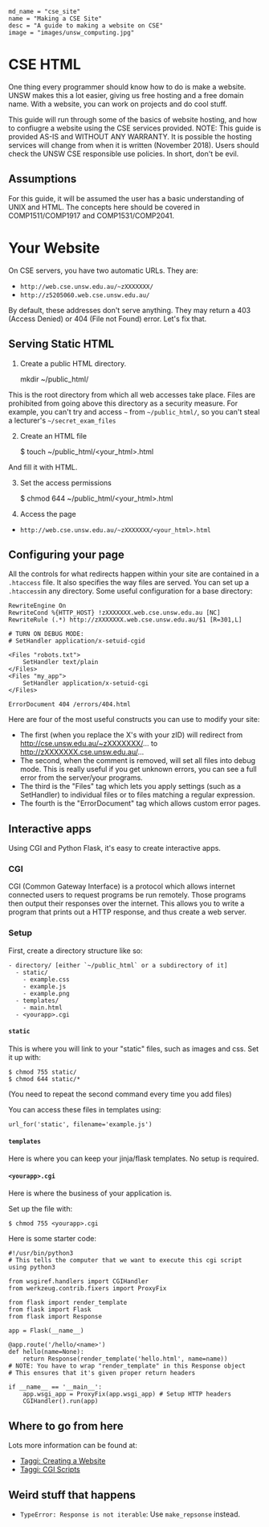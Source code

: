 ~~~
md_name = "cse_site"
name = "Making a CSE Site"
desc = "A guide to making a website on CSE"
image = "images/unsw_computing.jpg"
~~~

# CSE HTML

One thing every programmer should know how to do is make a website. UNSW makes this a lot easier, giving us free hosting and a free domain name.
With a website, you can work on projects and do cool stuff.

This guide will run through some of the basics of website hosting, and how to confiugre a website using the CSE services provided.
NOTE: This guide is provided AS-IS and WITHOUT ANY WARRANTY. It is possible the hosting services will change from when it is written (November 2018).
Users should check the UNSW CSE responsible use policies. In short, don't be evil.

## Assumptions

For this guide, it will be assumed the user has a basic understanding of UNIX and HTML. The concepts here should be covered in COMP1511/COMP1917 and COMP1531/COMP2041.

# Your Website

On CSE servers, you have two automatic URLs. They are:

-   `http://web.cse.unsw.edu.au/~zXXXXXXX/`
-   `http://z5205060.web.cse.unsw.edu.au/`

By default, these addresses don't serve anything. They may return a 403 (Access Denied) or 404 (File not Found) error. Let's fix that.

## Serving Static HTML

1) Create a public HTML directory. 

    mkdir ~/public_html/

This is the root directory from which all web accesses take place. Files are prohibited from going above this directory as a security measure.
For example, you can't try and access `~` from `~/public_html/`, so you can't steal a lecturer's `~/secret_exam_files`

2) Create an HTML file

    $ touch ~/public_html/<your_html>.html

And fill it with HTML.

3) Set the access permissions

    $ chmod 644 ~/public_html/<your_html>.html

4) Access the page

 - `http://web.cse.unsw.edu.au/~zXXXXXXX/<your_html>.html`


## Configuring your page

All the controls for what redirects happen within your site are contained in a `.htaccess` file. It also specifies the way files are served.
You can set up a `.htaccess`in any directory. Some useful configuration for a base directory:

    RewriteEngine On
    RewriteCond %{HTTP_HOST} !zXXXXXXX.web.cse.unsw.edu.au [NC]
    RewriteRule (.*) http://zXXXXXXX.web.cse.unsw.edu.au/$1 [R=301,L]

    # TURN ON DEBUG MODE:
    # SetHandler application/x-setuid-cgid

    <Files "robots.txt">
        SetHandler text/plain
    </Files>
    <Files "my_app">
        SetHandler application/x-setuid-cgi
    </Files>

    ErrorDocument 404 /errors/404.html

Here are four of the most useful constructs you can use to modify your site:

*   The first (when you replace the X's with your zID) will redirect from http://cse.unsw.edu.au/~zXXXXXXX/... to http://zXXXXXXX.cse.unsw.edu.au/...
*   The second, when the comment is removed, will set all files into debug mode. This is really useful if you get unknown errors, you can see a full error from the server/your programs.
*   The third is the "Files" tag which lets you apply settings (such as a SetHandler) to individual files or to files matching a regular expression.
*   The fourth is the "ErrorDocument" tag which allows custom error pages.

## Interactive apps

Using CGI and Python Flask, it's easy to create interactive apps.

### CGI

CGI (Common Gateway Interface) is a protocol which allows internet connected users to request programs be run remotely. Those programs then output their responses over the internet.
This allows you to write a program that prints out a HTTP response, and thus create a web server.

### Setup

First, create a directory structure like so:

    - directory/ [either `~/public_html` or a subdirectory of it]
      - static/
        - example.css
        - example.js
        - example.png
      - templates/
        - main.html
      - <yourapp>.cgi

#### `static`

This is where you will link to your "static" files, such as images and css.
Set it up with:

    $ chmod 755 static/
    $ chmod 644 static/*

(You need to repeat the second command every time you add files)

You can access these files in templates using:

    url_for('static', filename='example.js')

#### `templates`

Here is where you can keep your jinja/flask templates. 
No setup is required.

#### `<yourapp>.cgi`

Here is where the business of your application is.

Set up the file with:

    $ chmod 755 <yourapp>.cgi

Here is some starter code:

    #!/usr/bin/python3
    # This tells the computer that we want to execute this cgi script using python3

    from wsgiref.handlers import CGIHandler
    from werkzeug.contrib.fixers import ProxyFix

    from flask import render_template
    from flask import Flask
    from flask import Response

    app = Flask(__name__)

    @app.route('/hello/<name>')
    def hello(name=None):
        return Response(render_template('hello.html', name=name))
    # NOTE: You have to wrap "render_template" in this Response object
    # This ensures that it's given proper return headers

    if __name__ == '__main__':
        app.wsgi_app = ProxyFix(app.wsgi_app) # Setup HTTP headers
        CGIHandler().run(app)

## Where to go from here

Lots more information can be found at:

-   [Taggi: Creating a Website](https://taggi.cse.unsw.edu.au/FAQ/Creating_a_website/)
-   [Taggi: CGI Scripts](https://taggi.cse.unsw.edu.au/FAQ/CGI_scripts/)

## Weird stuff that happens

*   `TypeError: Response is not iterable`: Use `make_repsonse` instead.

